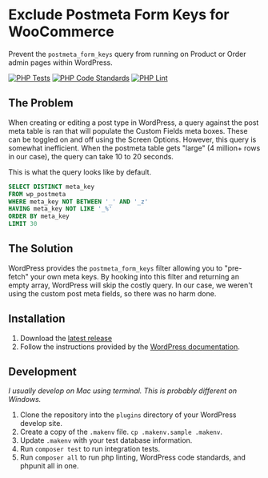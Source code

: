 # Exclude Postmeta Form Keys for WooCommerce

Prevent the `postmeta_form_keys` query from running on Product or Order admin pages within WordPress.

[![PHP Tests](https://github.com/basecardhero/exclude-postmeta-form-keys/actions/workflows/php-tests.yml/badge.svg)](https://github.com/basecardhero/exclude-postmeta-form-keys/actions/workflows/php-tests.yml) [![PHP Code Standards](https://github.com/basecardhero/exclude-postmeta-form-keys/actions/workflows/php-code-standards.yml/badge.svg)](https://github.com/basecardhero/exclude-postmeta-form-keys/actions/workflows/php-code-standards.yml) [![PHP Lint](https://github.com/basecardhero/exclude-postmeta-form-keys/actions/workflows/php-lint.yml/badge.svg)](https://github.com/basecardhero/exclude-postmeta-form-keys/actions/workflows/php-lint.yml) 

## The Problem

When creating or editing a post type in WordPress, a query against the post meta table is ran that will populate the Custom Fields meta boxes. These can be toggled on and off using the Screen Options. However, this query is somewhat inefficient. When the postmeta table gets "large" (4 million+ rows in our case), the query can take 10 to 20 seconds.

This is what the query looks like by default.

```sql
SELECT DISTINCT meta_key
FROM wp_postmeta
WHERE meta_key NOT BETWEEN '_' AND '_z'
HAVING meta_key NOT LIKE '_%'
ORDER BY meta_key
LIMIT 30
```

## The Solution

WordPress provides the `postmeta_form_keys` filter allowing you to "pre-fetch" your own meta keys. By hooking into this filter and returning an empty array, WordPress will skip the costly query. In our case, we weren't using the custom post meta fields, so there was no harm done.

## Installation

1. Download the [latest release](https://github.com/basecardhero/exclude-postmeta-form-keys/releases/latest)
2. Follow the instructions provided by the [WordPress documentation](https://wordpress.org/documentation/article/manage-plugins/#upload-via-wordpress-admin).

## Development

_I usually develop on Mac using terminal. This is probably different on Windows._

1. Clone the repository into the `plugins` directory of your WordPress develop site.
2. Create a copy of the `.makenv` file. `cp .makenv.sample .makenv`.
3. Update `.makenv` with your test database information.
4. Run `composer test` to run integration tests.
5. Run `composer all` to run php linting, WordPress code standards, and phpunit all in one.
